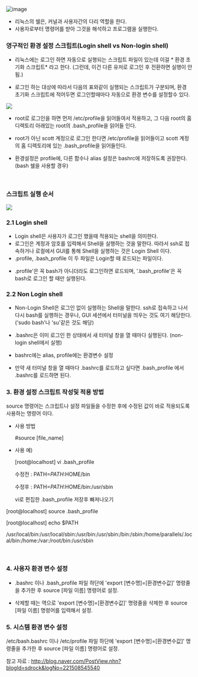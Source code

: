 
![image](https://user-images.githubusercontent.com/15938354/145309448-3b64fde1-978b-4922-a2e3-bdd25ed3e399.png)

- 리눅스의 쉘은, 커널과 사용자간의 다리 역할을 한다.
- 사용자로부터 명령어를 받아 그것을 해석하고 프로그램을 실행한다.

### 영구적인 환경 설정 스크립트(​Login shell vs Non-login shell)



- 리눅스에는 로그인 하면 자동으로 실행되는 스크립트 파일이 있는데 이걸 * 환경 초기화 스크립트* 라고 한다. 
(그런데, 이건 다른 유저로 로그인 후 전환하면 실행이 안 됨.)

- 로그인 하는 대상에 따라서 다음의 표와같이 실행되는 스크립트가 구분되며,  환경 초기화 스크립트에  적어두면 로그인할때마다 자동으로 환경 변수를 설정할수 있다.

![](https://images.velog.io/images/sandartchip/post/c91989fb-0586-449c-ac93-a6eb40d4940f/image.png)
 

- root로 로그인을 하면 먼저 /etc/profile을 읽어들여서 적용하고, 그 다음 root의 홈 디렉토리 아래있는 root의 .bash_profile을 읽어들  인다. 

- root가 아닌 scott 계정으로 로그인 한다면 /etc/profile을 읽어들이고 scott 계정의 홈 디렉토리에 있는 .bash_profile을 읽어들인다. 

- 환경설정은 profile에, 다른 함수나 alias 설정은 bashrc에 저장하도록 권장한다. (bash 쉘을 사용할 경우)

​
### 스크립트 실행 순서

![](https://images.velog.io/images/sandartchip/post/697aecd9-2513-4243-b1e7-f8a792fbfe89/%EC%8A%A4%ED%81%AC%EB%A6%BD%ED%8A%B8.png)
  ### 2.1 Login shell
   - Login shell은 사용자가 로그인 했을때 적용되는 shell을 의미한다.
   - 로그인은 계정과 암호를 입력해서 Shell을 실행하는 것을 말한다. 따라서 ssh로 접속하거나 로컬에서 GUI를 통해 Shell을 실행하는 것은 Login Shell 이다.
   - .profile, .bash_profile 이 두 파일은 Login할 때 로드되는 파일이다. 
   
   * .profile'은 꼭 bash가 아니더라도 로그인하면 로드되며, '.bash_profile'은 꼭 bash로 로그인 할 때만 실행된다.


   ### 2.2 Non Login shell
    
   - Non-Login Shell은 로그인 없이 실행하는 Shell을 말한다. ssh로 접속하고 나서 다시 bash를 실행하는 경우나,    GUI 세션에서 터미널을 띄우는 것도 여기 해당한다. ('sudo bash'나  'su'같은 것도 해당)

   - ​.bashrc은 이미 로그인 한 상태에서 새 터미널 창을 열 때마다 실행된다. (non-login shell에서 실행)
   - bashrc에는 alias, profile에는 환경변수 설정

   * 만약 새 터미널 창을 열 때마다 .bashrc를 로드하고 싶다면 .bash_profile 에서 .bashrc를 로드하면 된다.


### 3. 환경 설정 스크립트 작성및 적용 방법

  source 명령어는 스크립트나 설정 파일들을 수정한 후에 수정된 값이 바로 적용되도록 사용하는 명령어 이다.

 - 사용 방법 

   #source [file_name]



 - 사용 예)  

   [root@localhost] vi .bash_profile

   수정전 : PATH=$PATH:$HOME/bin 

   수정후 : PATH=$PATH:$HOME/bin:/usr/sbin  

   vi로 편집한 .bash_profile 저장후 빠져나오기


  [root@localhost] source .bash_profile

  [root@localhost] echo $PATH

   /usr/local/bin:/usr/local/sbin:/usr/bin:/usr/sbin:/bin:/sbin:/home/parallels/.local/bin:/home:/var:/root/bin:/usr/sbin

​

### 4. 사용자 환경 변수 설정

- .bashrc 이나 .bash_profile 파일 하단에 'export [변수명]=[환경변수값]' 명령줄을 추가한 후 source [파일 이름] 명령어로 설정.

- 삭제할 때는 역으로 'export [변수명]=[환경변수값]' 명령줄을 삭제한 후 source [파일 이름] 명령어를 입력해서 설정.



### 5. 시스템 환경 변수 설정

/etc/bash.bashrc 이나 /etc/profile 파일 하단에 'export [변수명]=[환경변수값]' 명령줄을 추가한 후 source [파일 이름] 명령어로  설정.

 

참고 자료 : http://blog.naver.com/PostView.nhn?blogId=sdrock&logNo=221508545540 
